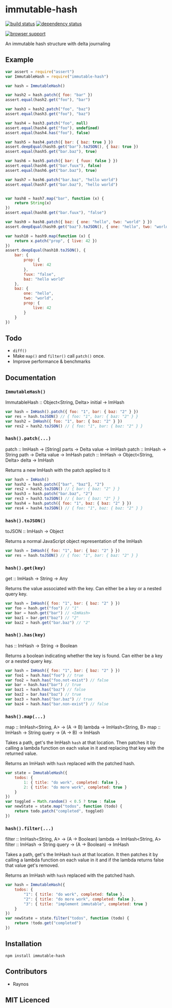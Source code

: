 # immutable-hash

[![build status][1]][2] [![dependency status][3]][4]

[![browser support][5]][6]

An immutable hash structure with delta journaling

## Example

```js
var assert = require("assert")
var ImmutableHash = require("immutable-hash")

var hash = ImmutableHash()

var hash2 = hash.patch({ foo: "bar" })
assert.equal(hash2.get("foo"), "bar")

var hash3 = hash2.patch("foo", "baz")
assert.equal(hash3.get("foo"), "baz")

var hash4 = hash3.patch("foo", null)
assert.equal(hash4.get("foo"), undefined)
assert.equal(hash4.has("foo"), false)

var hash5 = hash4.patch({ bar: { baz: true } })
assert.deepEqual(hash5.get("bar").toJSON(), { baz: true })
assert.equal(hash5.get("bar.baz"), true)

var hash6 = hash5.patch({ bar: { fuux: false } })
assert.equal(hash6.get("bar.fuux"), false)
assert.equal(hash6.get("bar.baz"), true)

var hash7 = hash6.patch("bar.baz", "hello world")
assert.equal(hash7.get("bar.baz"), "hello world")


var hash8 = hash7.map("bar", function (x) {
    return String(x)
})
assert.equal(hash8.get("bar.fuux"), "false")

var hash9 = hash8.patch({ baz: { one: "hello", two: "world" } })
assert.deepEqual(hash9.get("baz").toJSON(), { one: "hello", two: "world" })

var hash10 = hash9.map(function (x) {
    return x.patch("prop", { live: 42 })
})
assert.deepEqual(hash10.toJSON(), {
    bar: {
        prop: {
            live: 42
        },
        fuux: "false",
        baz: "hello world"
    },
    baz: {
        one: "hello",
        two: "world",
        prop: {
            live: 42
        }
    }
})
```

## Todo

 - `diff()`
 - Make `map()` and `filter()` call `patch()` once.
 - Improve performance & benchmarks

## Documentation

### `ImmutableHash()`

ImmutableHash :: Object<String, Delta> initial -> ImHash

```js
var hash = ImHash().patch({ foo: "1", bar: { baz: "2" } })
var res = hash.toJSON() // { foo: "1", bar: { baz: "2" } }
var hash2 = ImHash({ foo: "1", bar: { baz: "2" } })
var res2 = hash2.toJSON() // { foo: "1", bar: { baz: "2" } }
```

### `hash().patch(...)`

patch :: ImHash -> [String] parts -> Delta value -> ImHash
patch :: ImHash -> String path -> Delta value -> ImHash
patch :: ImHash -> Object<String, Delta> delta -> ImHash

Returns a new ImHash with the patch applied to it

```js
var hash = ImHash()
var hash2 = hash.patch(["bar", "baz"], "2")
var res2 = hash2.toJSON() // { bar: { baz: "2" } }
var hash3 = hash.patch("bar.baz", "2")
var res3 = hash3.toJSON() // { bar: { baz: "2" } }
var hash4 = hash.patch({ foo: "1", baz: { baz: "2" } })
var res4 = hash4.toJSON() // { foo: "1", baz: { baz: "2" } }
```

### `hash().toJSON()`

toJSON :: ImHash -> Object

Returns a normal JavaScript object representation of the ImHash

```js
var hash = ImHash({ foo: "1", bar: { baz: "2" } })
var res = hash.toJSON() // { foo: "1", bar: { baz: "2" } }
```

### `hash().get(key)`

get :: ImHash -> String -> Any

Returns the value associated with the key. Can either be a key or a nested
    query key.

```js
var hash = ImHash({ foo: "1", bar: { baz: "2" } })
var foo = hash.get("foo") // "1"
var bar = hash.get("bar") // <ImHash>
var baz1 = bar.get("baz") // "2"
var baz2 = hash.get("bar.baz") // "2"
```

### `hash().has(key)`

has :: ImHash -> String -> Boolean

Returns a boolean indicating whether the key is found. Can either be a key
    or a nested query key.

```js
var hash = ImHash({ foo: "1", bar: { baz: "2" } })
var foo1 = hash.has("foo") // true
var foo2 = hash.has("foo.not-exist") // false
var bar = hash.has("bar") // true
var baz1 = hash.has("baz") // false
var baz2 = bar.has("baz") // true
var baz3 = hash.has("bar.baz") // true
var baz4 = hash.has("bar.non-exist") // false
```

### `hash().map(...)`

map :: ImHash<String, A> -> (A -> B) lambda -> ImHash<String, B>
map :: ImHash -> String query -> (A -> B) -> ImHash

Takes a path, get's the ImHash `hash` at that location. Then patches it
    by calling a lambda function on each value in it and replacing
    that key with the returned value.

Returns an ImHash with `hash` replaced with the patched hash.

```js
var state = ImmutableHash({
    todos: {
        1: { title: "do work", completed: false },
        2: { title: "do more work", completed: true }
    }
})
var toggled = Math.random() < 0.5 ? true : false
var newState = state.map("todos", function (todo) {
    return todo.patch("completed", toggled)
})
```

### `hash().filter(...)`

filter :: ImHash<String, A> -> (A -> Boolean) lambda -> ImHash<String, A>
filter :: ImHash -> String query -> (A -> Boolean) -> ImHash

Takes a path, get's the ImHash `hash` at that location. It then patches
    it by calling a lambda function on each value in it and if the lambda
    returns false that value get's removed.

Returns an ImHash with `hash` replaced with the patched hash.

```js
var hash = ImmutableHash({
    todos: {
        "1": { title: "do work", completed: false },
        "2": { title: "do more work", completed: false },
        "3": { title: "implement immutable", completed: true }
    }
})
var newState = state.filter("todos", function (todo) {
    return !todo.get("completed")
})
```

## Installation

`npm install immutable-hash`

## Contributors

 - Raynos

## MIT Licenced

  [1]: https://secure.travis-ci.org/Raynos/immutable-hash.png
  [2]: https://travis-ci.org/Raynos/immutable-hash
  [3]: https://david-dm.org/Raynos/immutable-hash.png
  [4]: https://david-dm.org/Raynos/immutable-hash
  [5]: https://ci.testling.com/Raynos/immutable-hash.png
  [6]: https://ci.testling.com/Raynos/immutable-hash
